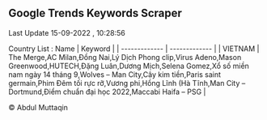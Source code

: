 

## Google Trends Keywords Scraper 
 
Last Update 15-09-2022 , 10:28:56

Country List :
 Name  | Keyword |
| ------------- | ------------- |
| VIETNAM | The Merge,AC Milan,Đồng Nai,Lý Dịch Phong clip,Virus Adeno,Mason Greenwood,HUTECH,Đặng Luân,Dương Mịch,Selena Gomez,Xổ số miền nam ngày 14 tháng 9,Wolves – Man City,Cây kim tiền,Paris saint germain,Phim Đêm tối rực rỡ,Vương phi,Hồng Lĩnh (Hà Tĩnh,Man City – Dortmund,Điểm chuẩn đại học 2022,Maccabi Haifa – PSG |



© Abdul Muttaqin 
